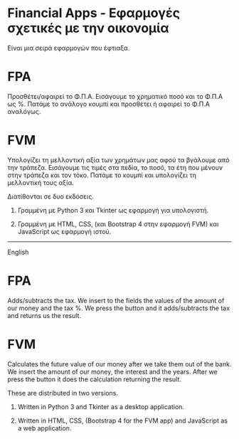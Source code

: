 # Financial Apps - Εφαρμογές σχετικές με την οικονομία

Είναι μια σειρά εφαρμογών που έφτιαξα.

# FPA
Προσθέτει/αφαιρεί το Φ.Π.Α.
Εισάγουμε το χρηματικό ποσό και το Φ.Π.Α ως %. Πατάμε το ανάλογο κουμπί και προσθέτει ή αφαιρεί το Φ.Π.Α αναλόγως. 

# FVM
Υπολογίζει τη μελλοντική αξία των χρημάτων μας αφού τα βγάλουμε από την τράπεζα.
Εισάγουμε τις τιμές στα πεδία, το ποσό, τα έτη που μένουν στην τράπεζα και τον τόκο. Πατάμε το κουμπί και υπολογίζει τη μελλοντική τους αξία.

Διατίθονται σε δυο εκδόσεις.

1. Γραμμένη με Python 3 και Tkinter ως εφαρμογή για υπολογιστή.

2. Γραμμένη με HTML, CSS, (και Bootstrap 4 στην εφαρμογή FVM) και JavaScript ως εφαρμογή ιστού.

-------------------------------------------------------------------------------------------------------------------------------------------

English

# FPA

Adds/subtracts the tax. We insert to the fields the values of the amount of our money and the tax %. We press the button and it adds/subtracts the tax
and returns us the result.

# FVM

Calculates the future value of our money after we take them out of the bank. We insert the amount of our money, the interest and the years.
After we press the button it does the calculation returning the result. 

These are distributed in two versions.

1. Written in Python 3 and Tkinter as a desktop application.

2. Written in HTML, CSS, (Bootstrap 4 for the FVM app) and JavaScript as a web application.
